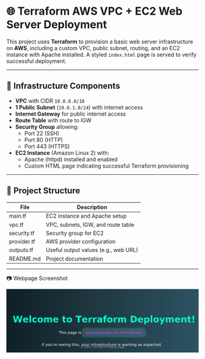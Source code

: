 # 🌐 Terraform AWS VPC + EC2 Web Server Deployment

This project uses **Terraform** to provision a basic web server infrastructure on **AWS**, including a custom VPC, public subnet, routing, and an EC2 instance with Apache installed. A styled `index.html` page is served to verify successful deployment.

---

## 🧱 Infrastructure Components

- **VPC** with CIDR `10.0.0.0/16`
- **1 Public Subnet** (`10.0.1.0/24`) with internet access
- **Internet Gateway** for public internet access
- **Route Table** with route to IGW
- **Security Group** allowing:
  - Port 22 (SSH)
  - Port 80 (HTTP)
  - Port 443 (HTTPS)
- **EC2 Instance** (Amazon Linux 2) with:
  - Apache (httpd) installed and enabled
  - Custom HTML page indicating successful Terraform provisioning

---

## 📁 Project Structure

| File         | Description                             |
|--------------|-----------------------------------------|
| main.tf      | EC2 instance and Apache setup           |
| vpc.tf       | VPC, subnets, IGW, and route table      |
| security.tf  | Security group for EC2                  |
| provider.tf  | AWS provider configuration              |
| outputs.tf   | Useful output values (e.g., web URL)    |
| README.md    | Project documentation                   |

---

📷 Webpage Screenshot

![Image alt](https://github.com/faisalanwar11/terraform-projects/blob/main/images/webpage.png?raw=true)

